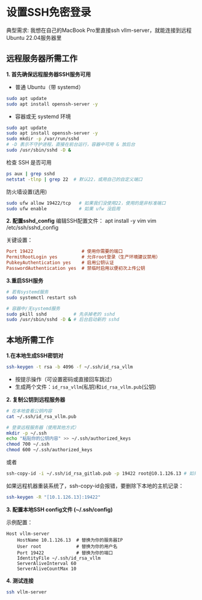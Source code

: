 # 设置SSH免密登录

典型需求:
我想在自己的MacBook Pro里直接ssh vllm-server，就能连接到远程Ubuntu 22.04服务器里

## 远程服务器所需工作

**1. 首先确保远程服务器SSH服务可用**

- 普通 Ubuntu（带 systemd）
```bash
sudo apt update
sudo apt install openssh-server -y
```

- 容器或无 systemd 环境
```bash
sudo apt update
sudo apt install openssh-server -y
sudo mkdir -p /var/run/sshd
# -D 表示不守护进程，直接在前台运行，容器中可用 & 放后台
sudo /usr/sbin/sshd -D &
```

检查 SSH 是否可用
```bash
ps aux | grep sshd
netstat -tlnp | grep 22  # 默认22，或用自己的自定义端口
```

防火墙设置(选用)
```bash
sudo ufw allow 19422/tcp   # 如果我们没使用22，使用的是非标准端口
sudo ufw enable            # 如果 ufw 没启用
```


**2. 配置sshd_config**
编辑SSH配置文件：
apt install -y vim
vim /etc/ssh/sshd_config

关键设置：
```ini
Port 19422                  # 使用你需要的端口
PermitRootLogin yes         # 允许root登录（生产环境建议禁用）
PubkeyAuthentication yes    # 启用公钥认证
PasswordAuthentication yes  # 禁临时启用以便初次上传公钥
```


**3.重启SSH服务**
```bash
# 若有systemd服务
sudo systemctl restart ssh

# 容器中/无systemd服务
sudo pkill sshd          # 先杀掉老的 sshd
sudo /usr/sbin/sshd -D & # 后台启动新的 sshd
```


## 本地所需工作

**1.在本地生成SSH密钥对**
```bash
ssh-keygen -t rsa -b 4096 -f ~/.ssh/id_rsa_vllm
```
- 按提示操作（可设置密码或直接回车跳过）
- 生成两个文件：`id_rsa_vllm`(私钥)和`id_rsa_vllm.pub`(公钥)

**2. 复制公钥到远程服务器**
```bash
# 在本地查看公钥内容
cat ~/.ssh/id_rsa_vllm.pub

# 登录远程服务器（使用其他方式）
mkdir -p ~/.ssh
echo "粘贴你的公钥内容" >> ~/.ssh/authorized_keys
chmod 700 ~/.ssh
chmod 600 ~/.ssh/authorized_keys
```

或者
```bash
ssh-copy-id -i ~/.ssh/id_rsa_gitlab.pub -p 19422 root@10.1.126.13 # 如果远程暴露出的端口是19422
```

如果远程机器重装系统了，ssh-copy-id会报错，要删除下本地的主机记录：
```bash
ssh-keygen -R "[10.1.126.13]:19422"
```


**3. 配置本地SSH config文件 (~/.ssh/config)**

示例配置：
```
Host vllm-server
    HostName 10.1.126.13  # 替换为你的服务器IP
    User root             # 替换为你的用户名
    Port 19422            # 替换为你的端口
    IdentityFile ~/.ssh/id_rsa_vllm
    ServerAliveInterval 60
    ServerAliveCountMax 10
```

**4. 测试连接**
```bash
ssh vllm-server
```
